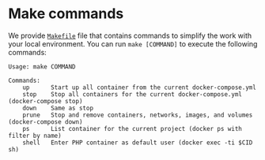 # Make commands

We provide [`Makefile`](https://github.com/wodby/docker4wordpress/blob/master/docker.mk) file that contains commands to simplify the work with your local environment. You can run `make [COMMAND]` to execute the following commands:

```
Usage: make COMMAND

Commands:
    up      Start up all container from the current docker-compose.yml 
    stop    Stop all containers for the current docker-compose.yml (docker-compose stop) 
    down    Same as stop
    prune   Stop and remove containers, networks, images, and volumes (docker-compose down)
    ps      List container for the current project (docker ps with filter by name)
    shell   Enter PHP container as default user (docker exec -ti $CID sh)
```
